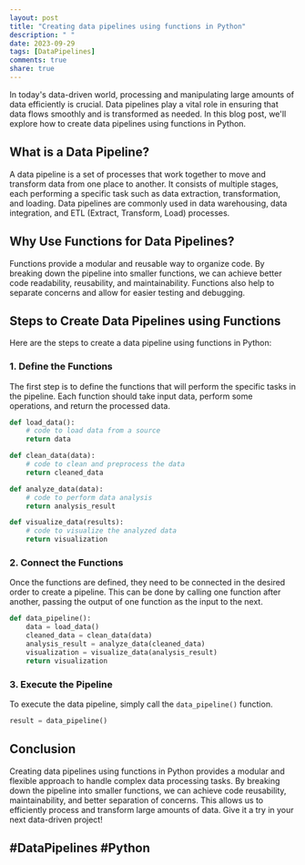 ```yaml
---
layout: post
title: "Creating data pipelines using functions in Python"
description: " "
date: 2023-09-29
tags: [DataPipelines]
comments: true
share: true
---
```


In today's data-driven world, processing and manipulating large amounts of data efficiently is crucial. Data pipelines play a vital role in ensuring that data flows smoothly and is transformed as needed. In this blog post, we'll explore how to create data pipelines using functions in Python.

## What is a Data Pipeline?

A data pipeline is a set of processes that work together to move and transform data from one place to another. It consists of multiple stages, each performing a specific task such as data extraction, transformation, and loading. Data pipelines are commonly used in data warehousing, data integration, and ETL (Extract, Transform, Load) processes.

## Why Use Functions for Data Pipelines?

Functions provide a modular and reusable way to organize code. By breaking down the pipeline into smaller functions, we can achieve better code readability, reusability, and maintainability. Functions also help to separate concerns and allow for easier testing and debugging.

## Steps to Create Data Pipelines using Functions

Here are the steps to create a data pipeline using functions in Python:

### 1. Define the Functions

The first step is to define the functions that will perform the specific tasks in the pipeline. Each function should take input data, perform some operations, and return the processed data.

```python
def load_data():
    # code to load data from a source
    return data

def clean_data(data):
    # code to clean and preprocess the data
    return cleaned_data

def analyze_data(data):
    # code to perform data analysis
    return analysis_result

def visualize_data(results):
    # code to visualize the analyzed data
    return visualization
```

### 2. Connect the Functions

Once the functions are defined, they need to be connected in the desired order to create a pipeline. This can be done by calling one function after another, passing the output of one function as the input to the next.

```python
def data_pipeline():
    data = load_data()
    cleaned_data = clean_data(data)
    analysis_result = analyze_data(cleaned_data)
    visualization = visualize_data(analysis_result)
    return visualization
```

### 3. Execute the Pipeline

To execute the data pipeline, simply call the `data_pipeline()` function.

```python
result = data_pipeline()
```

## Conclusion

Creating data pipelines using functions in Python provides a modular and flexible approach to handle complex data processing tasks. By breaking down the pipeline into smaller functions, we can achieve code reusability, maintainability, and better separation of concerns. This allows us to efficiently process and transform large amounts of data. Give it a try in your next data-driven project!

## #DataPipelines #Python